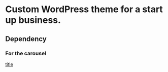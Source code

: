 # Custom WordPress theme for a start up business.

## Dependency
### For the carousel
[title](https://www.wonderplugin.com/)

